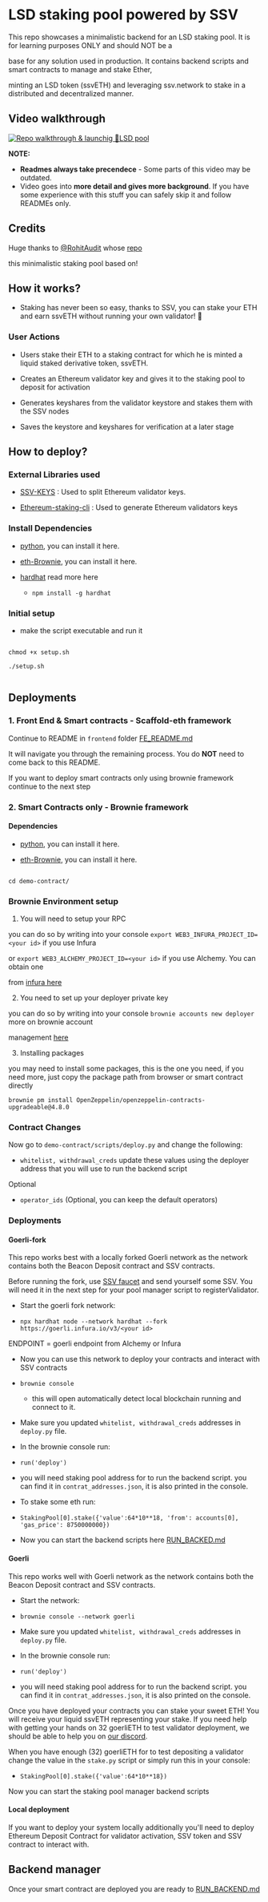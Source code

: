 # LSD staking pool powered by SSV

This repo showcases a minimalistic backend for an LSD staking pool. It is for learning purposes ONLY and should NOT be a

base for any solution used in production. It contains backend scripts and smart contracts to manage and stake Ether,

minting an LSD token (ssvETH) and leveraging ssv.network to stake in a distributed and decentralized manner.

## Video walkthrough

[![Repo walkthrough & launchig 🌈LSD pool](http://img.youtube.com/vi/4xgCsi_kSVI/0.jpg)](http://www.youtube.com/watch?v=4xgCsi_kSVI "Repo walkthrough & launchig 🌈LSD pool")

**NOTE:**

- **Readmes always take precendece** - Some parts of this video may be outdated.
- Video goes into **more detail and gives more background**. If you have some experience with this stuff you can safely skip it and follow READMEs only.

## Credits

Huge thanks to [@RohitAudit](https://github.com/RohitAudit) whose [repo](https://github.com/RohitAudit/ssv-service)

this minimalistic staking pool based on!

<!--

### Demo Contracts on Goerli



- Staking Pool

  Contract: [0x0B3382A006DD7F03ED1333c6C7472857fFFB6778](https://goerli.etherscan.io/address/0x0B3382A006DD7F03ED1333c6C7472857fFFB6778#code)



- Keys-manager

  Contract: [0x2b54244C61346DcD14CB77f8642CeA941Aa82664](https://goerli.etherscan.io/address/0x2b54244C61346DcD14CB77f8642CeA941Aa82664#code)



- RoETH

  Contract: [0xCe24cc06357Ee4960f802D8D44004F2cb84D4d4c](https://goerli.etherscan.io/address/0xCe24cc06357Ee4960f802D8D44004F2cb84D4d4c#code)



- Common

  Contract: [0xCe24cc06357Ee4960f802D8D44004F2cb84D4d4c](https://goerli.etherscan.io/address/0xCe24cc06357Ee4960f802D8D44004F2cb84D4d4c#code) -->

## How it works?

- Staking has never been so easy, thanks to SSV, you can stake your ETH and earn ssvETH without running your own validator! 🤑

### User Actions

- Users stake their ETH to a staking contract for which he is minted a liquid staked derivative token, ssvETH.

- Creates an Ethereum validator key and gives it to the staking pool to deposit for activation

- Generates keyshares from the validator keystore and stakes them with the SSV nodes

- Saves the keystore and keyshares for verification at a later stage

## How to deploy?

### External Libraries used

- [SSV-KEYS](https://github.com/bloxapp/ssv-keys.git) : Used to split Ethereum validator keys.

- [Ethereum-staking-cli](https://github.com/ethereum/staking-deposit-cli.git) : Used to generate Ethereum validators keys

### Install Dependencies

- [python](https://www.python.org/downloads/), you can install it here.

- [eth-Brownie](https://eth-brownie.readthedocs.io/en/stable/install.html), you can install it here.

- [hardhat](https://hardhat.org/hardhat-runner/docs/getting-started#installation) read more here
  - `npm install -g hardhat`

### Initial setup

- make the script executable and run it

```

chmod +x setup.sh

./setup.sh


```

## Deployments

### 1. Front End & Smart contracts - Scaffold-eth framework

Continue to README in `frontend` folder [FE_README.md](/frontend/README.md)

It will navigate you through the remaining process. You do **NOT** need to come back to this README.

If you want to deploy smart contracts only using brownie framework continue to the next step

### 2. Smart Contracts only - Brownie framework

#### Dependencies

- [python](https://www.python.org/downloads/), you can install it here.

- [eth-Brownie](https://eth-brownie.readthedocs.io/en/stable/), you can install it here.

```

cd demo-contract/

```

### Brownie Environment setup

1. You will need to setup your RPC

you can do so by writing into your console `export WEB3_INFURA_PROJECT_ID=<your id>` if you use Infura

or `export WEB3_ALCHEMY_PROJECT_ID=<your id>` if you use Alchemy. You can obtain one

from [infura here](https://app.infura.io/)

2. You need to set up your deployer private key

you can do so by writing into your console `brownie accounts new deployer` more on brownie account

management [here](https://eth-brownie.readthedocs.io/en/stable/account-management.html#local-accounts)

3. Installing packages

you may need to install some packages, this is the one you need, if you need more, just copy the package path from browser or smart contract directly

```
brownie pm install OpenZeppelin/openzeppelin-contracts-upgradeable@4.8.0
```

### Contract Changes

Now go to `demo-contract/scripts/deploy.py` and change the following:

- `whitelist, withdrawal_creds` update these values using the deployer address that you will use to run the backend script

Optional

- `operator_ids` (Optional, you can keep the default operators)

### Deployments

#### Goerli-fork

This repo works best with a locally forked Goerli network as the network contains both the Beacon Deposit contract and SSV contracts.

Before running the fork, use [SSV faucet](https://faucet.ssv.network/) and send yourself some SSV. You will need it in the next step for your pool manager script to registerValidator.

- Start the goerli fork network:

- `npx hardhat node --network hardhat --fork https://goerli.infura.io/v3/<your id>`

ENDPOINT = goerli endpoint from Alchemy or Infura

- Now you can use this network to deploy your contracts and interact with SSV contracts

- `brownie console`

  - this will open automatically detect local blockchain running and connect to it.

- Make sure you updated `whitelist, withdrawal_creds` addresses in `deploy.py` file.

- In the brownie console run:

- `run('deploy')`

- you will need staking pool address for to run the backend script. you can find it in `contrat_addresses.json`, it is also printed in the console.

- To stake some eth run:
- `StakingPool[0].stake({'value':64*10**18, 'from': accounts[0], 'gas_price': 8750000000})`

- Now you can start the backend scripts here [RUN_BACKED.md](RUN_BACKED.md)

#### Goerli

This repo works well with Goerli network as the network contains both the Beacon Deposit contract and SSV contracts.

- Start the network:

- `brownie console --network goerli`

- Make sure you updated `whitelist, withdrawal_creds` addresses in `deploy.py` file.

- In the brownie console run:

- `run('deploy')`

- you will need staking pool address for to run the backend script. you can find it in `contrat_addresses.json`, it is also printed on the console.

Once you have deployed your contracts you can stake your sweet ETH! You will receive your liquid ssvETH representing your stake. If you need help with getting your hands on 32 goerliETH to test validator deployment, we should be able to help you on [our discord](https://discord.com/invite/AbYHBfjkDY).

When you have enough (32) goerliETH for to test depositing a validator change the value in the `stake.py` script or simply run this in your console:

- `StakingPool[0].stake({'value':64*10**18})`

Now you can start the staking pool manager backend scripts

#### Local deployment

If you want to deploy your system locally additionally you'll need to deploy Ethereum Deposit Contract for validator activation, SSV token and SSV contract to interact with.

## Backend manager

Once your smart contract are deployed you are ready to [RUN_BACKEND.md](RUN_BACKED.md)
